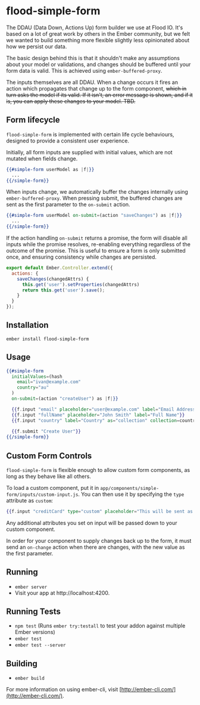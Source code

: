 # flood-simple-form

The DDAU (Data Down, Actions Up) form builder we use at Flood IO. It's based on a lot of great work by others in the Ember community, but we felt we wanted to build something more flexible slightly less opinionated about how we persist our data.

The basic design behind this is that it shouldn't make any assumptions about your model or validations, and changes should be buffered until your form data is valid. This is achieved using `ember-buffered-proxy`. 

The inputs themselves are all DDAU. When a change occurs it fires an action which propagates that change up to the form component, ~~which in turn asks the model if its valid. If it isn't, an error message is shown, and if it is, you can apply these changes to your model. TBD.~~

## Form lifecycle

`flood-simple-form` is implemented with certain life cycle behaviours, designed to provide a consistent user experience.

Initially, all form inputs are supplied with initial values, which are not mutated when fields change.

```hbs
{{#simple-form userModel as |f|}}
  ...
{{/simple-form}}
```

When inputs change, we automatically buffer the changes internally using `ember-buffered-proxy`. When pressing submit, the buffered changes are sent as the first parameter to the `on-submit` action.

```hbs
{{#simple-form userModel on-submit=(action "saveChanges") as |f|}}
  ...
{{/simple-form}}
```

If the action handling `on-submit` returns a promise, the form will disable all inputs while the promise resolves, re-enabling everything regardless of the outcome of the promise. This is useful to ensure a form is only submitted once, and ensuring consistency while changes are persisted.

```js
export default Ember.Controller.extend({
  actions: {
    saveChanges(changedAttrs) {
      this.get('user').setProperties(changedAttrs)
      return this.get('user').save();
    }
  }
});
```

## Installation

    ember install flood-simple-form

## Usage

```hbs
{{#simple-form 
  initialValues=(hash 
    email="ivan@example.com"
    country="au"
  )
  on-submit=(action "createUser") as |f|}}

  {{f.input "email" placeholder="user@example.com" label="Email Address"}}
  {{f.input "fullName" placeholder="John Smith" label="Full Name"}}
  {{f.input "country" label="Country" as="collection" collection=countries labelPath="name" valuePath="isoCode"}}
  
  {{f.submit "Create User"}}
{{/simple-form}}
```

## Custom Form Controls

`flood-simple-form` is flexible enough to allow custom form components, as long as they behave like all others.

To load a custom component, put it in `app/components/simple-form/inputs/custom-input.js`. You can then use it by specifying the `type` attribute as `custom`:

```hbs
{{f.input "creditCard" type="custom" placeholder="This will be sent as an attribute to custom-input"}}
```

Any additional attributes you set on input will be passed down to your custom component.

In order for your component to supply changes back up to the form, it must send an `on-change` action when there are changes, with the new value as the first parameter.

## Running

* `ember server`
* Visit your app at http://localhost:4200.

## Running Tests

* `npm test` (Runs `ember try:testall` to test your addon against multiple Ember versions)
* `ember test`
* `ember test --server`

## Building

* `ember build`

For more information on using ember-cli, visit [http://ember-cli.com/](http://ember-cli.com/).
